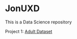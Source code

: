 # JonUXD

This is a Data Science repository

Project 1: [Adult Dataset](https://github.com/JonUXD/JonUXD/blob/master/Adult/Project%20with%20outputs.pdf)
